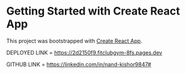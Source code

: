 # Getting Started with Create React App

This project was bootstrapped with [Create React App](https://github.com/facebook/create-react-app).

DEPLOYED LINK =  https://2d2150f9.fitclubgym-8fs.pages.dev 

GITHUB LINK = https://linkedin.com/in/nand-kishor9847#